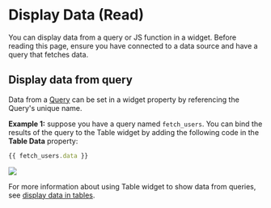 # Display Data (Read)

You can display data from a query or JS function in a widget. Before reading this page, ensure you have connected to a data source and have a query that fetches data.

## Display data from query

Data from a [Query](/connect-data/how-to-guides/query-data) can be set in a widget property by referencing the Query's unique name.

**Example 1:** suppose you have a query named `fetch_users`. You can bind the results of the query to the Table widget by adding the following code in the **Table Data** property:

```javascript
{{ fetch_users.data }}
```

![](</img/bind-table_(2)_(4).gif>)

For more information about using Table widget to show data from queries, see [display data in tables](/reference/widgets/table#display-data-in-tables).



